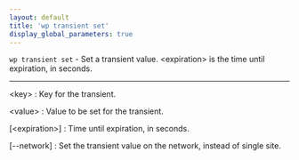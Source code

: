 ```yaml
---
layout: default
title: 'wp transient set'
display_global_parameters: true
---
```


`wp transient set` - Set a transient value. &lt;expiration&gt; is the time until expiration, in seconds.

<hr />

&lt;key&gt;
: Key for the transient.

&lt;value&gt;
: Value to be set for the transient.

[&lt;expiration&gt;]
: Time until expiration, in seconds.

[\--network]
: Set the transient value on the network, instead of single site.



